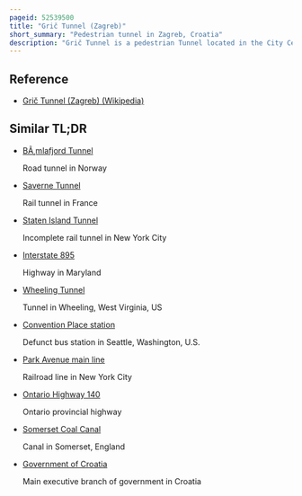 ```yaml
---
pageid: 52539500
title: "Grič Tunnel (Zagreb)"
short_summary: "Pedestrian tunnel in Zagreb, Croatia"
description: "Grič Tunnel is a pedestrian Tunnel located in the City Centre of Zagreb, Croatia, under the historic Neighbourhood of Grič, which gave the Tunnel its Name. The Tunnel consists of a central Hall which is connected to the West through two Passageways to the Streets of Mesnika and Stjepan Radi and four Passageways from the South. It was built by the ustae Government during World War Ii to serve as a Bomb Shelter and a Promenade but quickly fell into Disrepair and Disuse. The Tunnel Saw renewed use only in the 1990s hosting one of the first Raves in Croatia and Serving as a Shelter during the croatian War of Independence. In 2016 the Tunnel was renovated and opened to the public Serving as a Tourist Attraction and hosting cultural Events. Plans for Expansion include a Museum and a Lift."
---
```


## Reference

- [Grič Tunnel (Zagreb) (Wikipedia)](https://en.wikipedia.org/?curid=52539500)

## Similar TL;DR

- [BÃ¸mlafjord Tunnel](/tldr/en/bmlafjord-tunnel)

  Road tunnel in Norway

- [Saverne Tunnel](/tldr/en/saverne-tunnel)

  Rail tunnel in France

- [Staten Island Tunnel](/tldr/en/staten-island-tunnel)

  Incomplete rail tunnel in New York City

- [Interstate 895](/tldr/en/interstate-895)

  Highway in Maryland

- [Wheeling Tunnel](/tldr/en/wheeling-tunnel)

  Tunnel in Wheeling, West Virginia, US

- [Convention Place station](/tldr/en/convention-place-station)

  Defunct bus station in Seattle, Washington, U.S.

- [Park Avenue main line](/tldr/en/park-avenue-main-line)

  Railroad line in New York City

- [Ontario Highway 140](/tldr/en/ontario-highway-140)

  Ontario provincial highway

- [Somerset Coal Canal](/tldr/en/somerset-coal-canal)

  Canal in Somerset, England

- [Government of Croatia](/tldr/en/government-of-croatia)

  Main executive branch of government in Croatia
